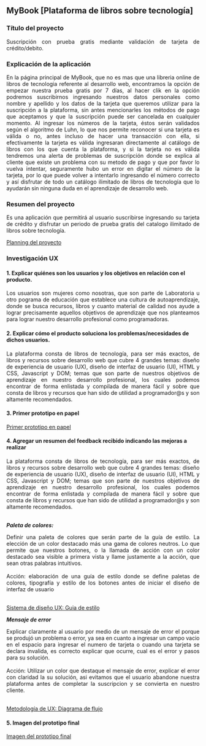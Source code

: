 
## MyBook [Plataforma de libros sobre tecnología]


### Título del proyecto
<div style="text-align: justify"> Suscripción con prueba gratis mediante validación de tarjeta de crédito/debito. </div>


### Explicación de la aplicación
<div style="text-align: justify"> En la página principal de MyBook, que no es mas que una libreria online de libros de tecnologia referente al desarrollo web, encontramos la opción de empezar nuestra prueba gratis por 7 días, al hacer clik en la opción podremos suscribirnos ingresando nuestros datos personales como nombre y apellido y los datos de la tarjeta que queremos utilizar para la suscripción a la plataforma, sin antes mencionarles los métodos de pago que aceptamos y que la suscripción puede ser cancelada en cualquier momento.
Al ingresar los números de la tarjeta, éstos serán validados según el algoritmo de Luhn, lo que nos permite reconocer si una tarjeta es válida o no, antes incluso de hacer una transacción con ella, si efectivamente la tarjeta es válida ingresaran directamente al catálogo de libros con los que cuenta la plataforma, y si la tarjeta no es válida tendremos una alerta de problemas de suscripción donde se explica al cliente que existe un problema con su metodo de pago y que por favor lo vuelva intentar, seguramente hubo un error en digitar el número de la tarjeta, por lo que puede volver a intentarlo ingresando el número correcto y así disfrutar de todo un catálogo ilimitado de libros de tecnología que lo ayudarán sin ninguna duda en el aprendizaje de desarrollo web. </div>


### Resumen del proyecto
<div style="text-align: justify">Es una aplicación que permitirá al usuario suscribirse ingresando su tarjeta de crédito y disfrutar un periodo de prueba gratis del catalogo ilimitado de libros sobre tecnología.</div>

[Planning del proyecto](https://trello.com/b/EwSvpk9O/lim013-card-validation)

### Investigación UX

#### 1. Explicar quiénes son los usuarios y los objetivos en relación con el producto. 
  
<div style="text-align: justify"> Los usuarios son mujeres como nosotras, que son parte de Laboratoria u otro pograma de educación que establece una cultura de autoaprendizaje, donde se busca recursos, libros y cuanto material de calidad nos ayude a lograr precisamente aquellos objetivos de aprendizaje que nos planteamos para lograr nuestro desarrollo profesional como programadoras. </div>

  
#### 2. Explicar cómo el producto soluciona los problemas/necesidades de dichos usuarios. 

<div style="text-align: justify"> La plataforma consta de libros de tecnología, para ser más exactos, de libros y recursos sobre desarrollo web que cubre 4 grandes temas: diseño de experiencia de usuario (UX), diseño de interfaz de usuario (UI), HTML y CSS, Javascript y DOM; temas que son parte de nuestros objetivos de aprendizaje en nuestro desarrollo profesional, los cuales podemos encontrar de forma enlistada y compilada de manera fácil y sobre que consta de libros y recursos que han sido de utilidad a programador@s y son altamente recomendados.</div>

#### 3. Primer prototipo en papel

[Primer prototipo en papel](documents\LIM013-card-validation-prototipo-papel.pdf)

#### 4. Agregar un resumen del feedback recibido indicando las mejoras a realizar
<div style="text-align: justify"> La plataforma consta de libros de tecnología, para ser más exactos, de libros y recursos sobre desarrollo web que cubre 4 grandes temas: diseño de experiencia de usuario (UX), diseño de interfaz de usuario (UI), HTML y CSS, Javascript y DOM; temas que son parte de nuestros objetivos de aprendizaje en nuestro desarrollo profesional, los cuales podemos encontrar de forma enlistada y compilada de manera fácil y sobre que consta de libros y recursos que han sido de utilidad a programador@s y son altamente recomendados.</div>
<br>  

*__Paleta de colores:__*

<div style="text-align: justify"> Definir una paleta de colores que serán parte de la guía de estilo. La elección de un color destacado más una gama de colores neutros. Lo que permite que nuestros botones, o la llamada de acción con un color destacado sea visible a primera vista y llame justamente a la acción, que sean otras palabras intuitivos. </div><br>

<div style="text-align: justify">Acción: elaboración de una guía de estilo donde se define paletas de colores, tipografía y estilo de los botones antes de iniciar el diseño de interfaz de usuario</div><br>

[Sistema de diseño UX: Guia de estilo](documents\LIM013-card-validation-guia-de-estilos.pdf)
<br>

*__Mensaje de error__*

<div style="text-align: justify"> Explicar claramente al usuario por medio de un mensaje de error el porque se produjó un problema o error, ya sea en cuanto a ingresar un campo vacio en el espacio para ingresar el numero de tarjeta o cuando una tarjeta se declara invalida, es correcto explicar que ocurre, cual es el error y pasos para su solución.</div><br>

<div style="text-align: justify">Acción: Utilizar un color que destaque el mensaje de error, explicar el error con claridad la su solución, asi evitamos que el usuario abandone nuestra plataforma antes de completar la suscripcion y se convierta en nuestro cliente.</div><br>

[Metodología de UX: Diagrama de flujo](documents\LIM013-card-validation-diagrama-de-flujo.pdf)
<br>

#### 5. Imagen del prototipo final
[Imagen del prototipo final](documents\LIM013-card-validation-prototipo-figma.pdf)   


